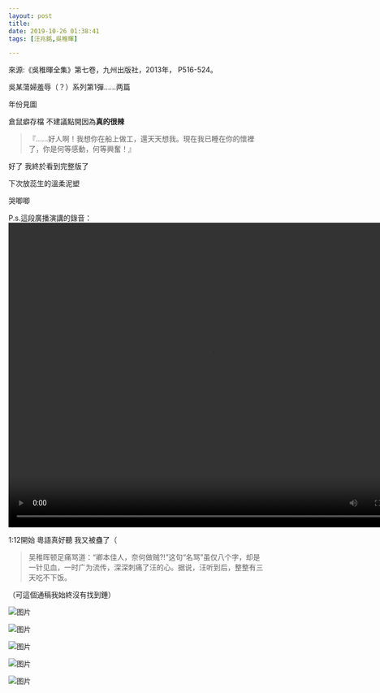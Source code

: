 ```yaml
---
layout: post
title: 
date: 2019-10-26 01:38:41
tags: [汪兆銘,吳稚暉]

---
```

來源:《吳稚暉全集》第七卷，九州出版社，2013年， P516-524。

吳某蕩婦羞辱（？）系列第1彈……两篇

年份見圖

倉鼠癖存檔 不建議點開因為**真的很辣**

> 『……好人啊！我想你在船上做工，還天天想我。現在我已睡在你的懷裡了，你是何等感動，何等興奮！』

好了 我終於看到完整版了

下次放蕊生的溫柔泥塑

哭唧唧  

P.s.這段廣播演講的錄音： <video src="https://github.com/kanransya/nami-jetcoaster/raw/master/videos/%E5%B9%BF%E5%B7%9E%E5%B9%BF%E6%92%AD%E5%BD%95%E9%9F%B3.mp4" width="800px" height="600px" controls="controls"></video>

1:12開始 粵語真好聽 我又被蠱了（

> 吴稚晖顿足痛骂道：“卿本佳人，奈何做贼?!”这句“名骂”虽仅八个字，却是一针见血，一时广为流传，深深刺痛了汪的心。据说，汪听到后，整整有三天吃不下饭。

（可這個通稿我始終沒有找到錘）


![图片](./img/YnZvamxBaTlBYW81RXdrQVdZSUZoRzhXSTZHMjRqWU5sUDdLMS9aS1gydmZ5dFBFT1Z4UTJRPT0.jpg)

![图片](./img/YnZvamxBaTlBYW81RXdrQVdZSUZoRXdXSUNHWjFpV05FRXJ4amh4TnZSVXB4ZnRDTFJPRk1nPT0.jpg)

![图片](./img/YnZvamxBaTlBYW81RXdrQVdZSUZoQ1YxZWdxa2d3dWJvYzZOc0NqS1RDL3YxekZDbnFWV0dRPT0.jpg)

![图片](./img/YnZvamxBaTlBYW81RXdrQVdZSUZoTlh3Y2I3R3ZmV2M4ZEdvREtTc3IzQzY0SnhOT3orZElnPT0.jpg)

![图片](./img/YnZvamxBaTlBYW81RXdrQVdZSUZoTTc1UHhrMU1VRkErMmZBRVEreXh4UVYzbXNhRnZFamZBPT0.jpg)
